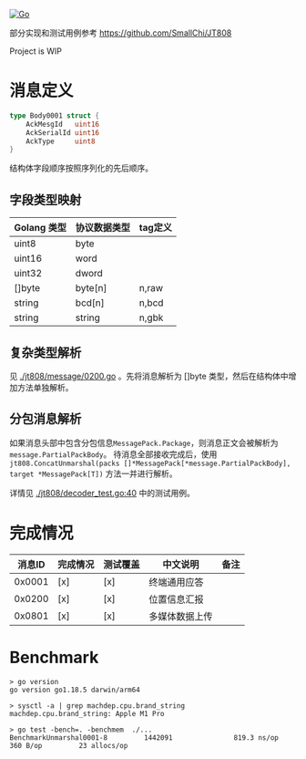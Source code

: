 [![Go](https://github.com/francistm/jt808-golang/actions/workflows/go.yml/badge.svg)](https://github.com/francistm/jt808-golang/actions/workflows/go.yml)

部分实现和测试用例参考 <https://github.com/SmallChi/JT808>

Project is WIP

# 消息定义
``` go
type Body0001 struct {
	AckMesgId   uint16
	AckSerialId uint16
	AckType     uint8
}
```
结构体字段顺序按照序列化的先后顺序。

## 字段类型映射

|Golang 类型|协议数据类型|tag定义 |
|-----------|------------|--------|
|uint8      |byte        |        |
|uint16     |word        |        |
|uint32     |dword       |        |
|[]byte     |byte[n]     |n,raw   |
|string     |bcd[n]      |n,bcd   |
|string     |string      |n,gbk   |

## 复杂类型解析
见 [./jt808/message/0200.go](https://github.com/francistm/jt808-golang/blob/c02868ec780de98aa3301ac24308a25532f2a7f6/jt808/message/0200.go) 。先将消息解析为 []byte 类型，然后在结构体中增加方法单独解析。

## 分包消息解析
如果消息头部中包含分包信息`MessagePack.Package`，则消息正文会被解析为`message.PartialPackBody`。
待消息全部接收完成后，使用 `jt808.ConcatUnmarshal(packs []*MessagePack[*message.PartialPackBody], target *MessagePack[T])` 方法一并进行解析。

详情见 [./jt808/decoder_test.go:40](https://github.com/francistm/jt808-golang/blob/c02868ec780de98aa3301ac24308a25532f2a7f6/jt808/decoder_test.go#L40) 中的测试用例。

# 完成情况
|消息ID|完成情况|测试覆盖|中文说明|备注|
|------|--------|--------|--------|----|
|0x0001|[x]|[x]|终端通用应答||
|0x0200|[x]|[x]|位置信息汇报||
|0x0801|[x]|[x]|多媒体数据上传||

# Benchmark
~~~
> go version
go version go1.18.5 darwin/arm64

> sysctl -a | grep machdep.cpu.brand_string
machdep.cpu.brand_string: Apple M1 Pro

> go test -bench=. -benchmem  ./...
BenchmarkUnmarshal0001-8         1442091               819.3 ns/op           360 B/op         23 allocs/op
~~~
